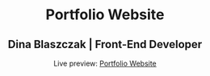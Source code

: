 <h1 align="center">Portfolio Website</h1>
<h2 align="center">Dina Blaszczak | Front-End Developer </h2>
<p align="center">Live preview: <a href="https://themalni.github.io/portfolio">Portfolio Website</a></p><br>
<p align="center">
<!-- <img src="https://user-images.githubusercontent.com/12295765/43483406-dde55e8a-950b-11e8-8841-d616ee0c0551.jpg" width="550" alt="Portfolio Website"> -->
</p>
